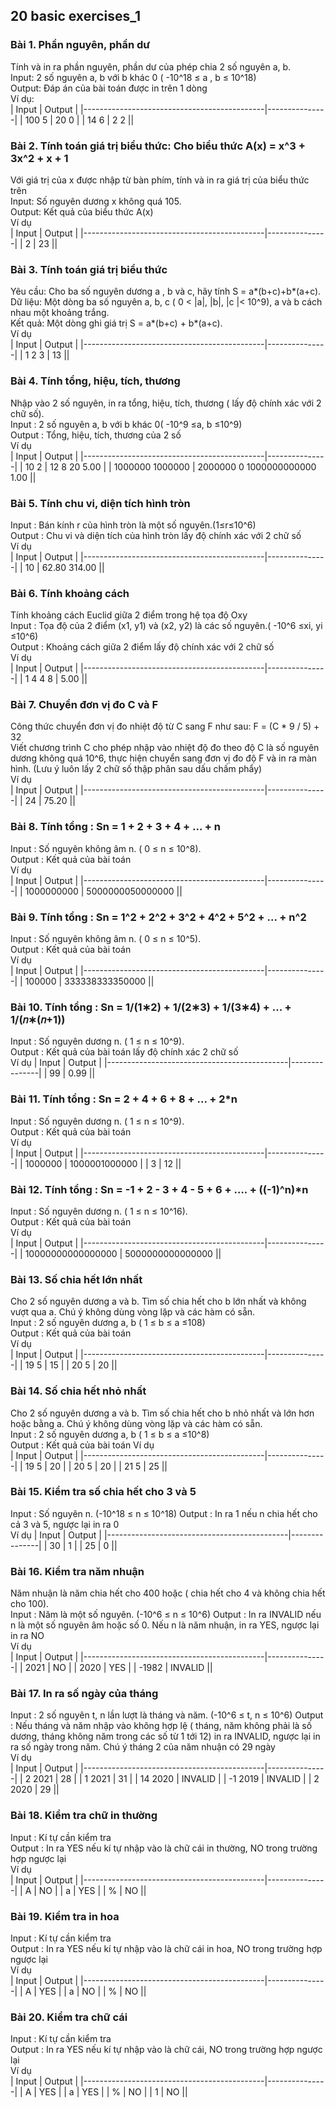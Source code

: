 ## 20 basic exercises_1
### Bài 1. Phần nguyên, phần dư  
Tính và in ra phần nguyên, phần dư của phép chia 2 số nguyên a, b.  
Input: 2 số nguyên a, b với b khác 0 ( -10^18 ≤ a , b ≤ 10^18)  
Output: Đáp án của bài toán được in trên 1 dòng  
Ví dụ:  
| Input                        | Output         |
|---------------------------------------------|---------------|
|  100  5              | 20  0 |
|  14  6              | 2  2 ||
### Bài 2. Tính toán giá trị biểu thức: Cho biểu thức A(x) = x^3 + 3x^2 + x + 1  
Với giá trị của x được nhập từ bàn phím, tính và in ra giá trị của biểu thức trên  
Input: Số nguyên dương x không quá 105.   
Output: Kết quả của biểu thức A(x)   
Ví dụ  
| Input                        | Output         |
|---------------------------------------------|---------------|
|  2              | 23 ||
### Bài 3. Tính toán giá trị biểu thức   
Yêu cầu: Cho ba số nguyên dương a , b và c, hãy tính S = a*(b+c)+b*(a+c).  
Dữ liệu: Một dòng ba số nguyên a, b, c ( 0 < |a|, |b|, |c |< 10^9), a và b cách nhau một khoảng trắng.  
Kết quả: Một dòng ghi giá trị S = a*(b+c) + b*(a+c).   
Ví dụ  
| Input                        | Output         |
|---------------------------------------------|---------------|
|  1 2 3              | 13 ||
### Bài 4. Tính tổng, hiệu, tích, thương  
Nhập vào 2 số nguyên, in ra tổng, hiệu, tích, thương ( lấy độ chính xác với 2 chữ số).  
Input : 2 số nguyên a, b với b khác 0( -10^9 ≤a, b ≤10^9)  
Output : Tổng, hiệu, tích, thương của 2 số  
Ví dụ  
| Input                        | Output         |
|---------------------------------------------|---------------|
|  10 2              | 12 8 20 5.00 |
|  1000000 1000000              | 2000000 0 1000000000000 1.00 ||  
### Bài 5. Tính chu vi, diện tích hình tròn   
Input : Bán kính r của hình tròn là một số nguyên.(1≤r≤10^6)   
Output : Chu vi và diện tích của hình tròn lấy độ chính xác với 2 chữ số   
Ví dụ  
| Input                        | Output         |
|---------------------------------------------|---------------|
|  10              | 62.80 314.00 || 
### Bài 6. Tính khoảng cách  
Tính khoảng cách Euclid giữa 2 điểm trong hệ tọa độ Oxy  
Input : Tọa độ của 2 điểm (x1, y1) và (x2, y2) là các số nguyên.( -10^6 ≤xi, yi ≤10^6)     
Output : Khoảng cách giữa 2 điểm lấy độ chính xác với 2 chữ số  
Ví dụ  
| Input                        | Output         |
|---------------------------------------------|---------------|
|  1 4 4 8              | 5.00 ||   
### Bài 7. Chuyển đơn vị đo C và F  
Công thức chuyển đơn vị đo nhiệt độ từ C sang F như sau: F = (C * 9 / 5) + 32  
Viết chương trình C cho phép nhập vào nhiệt độ đo theo độ C là số nguyên dương không quá 10^6, thực hiện chuyển
sang đơn vị đo độ F và in ra màn hình. (Lưu ý luôn lấy 2 chữ số thập phân sau dấu chấm phẩy)  
Ví dụ  
| Input                        | Output         |
|---------------------------------------------|---------------|
|  24              | 75.20 ||    
### Bài 8. Tính tổng : Sn = 1 + 2 + 3 + 4 + ... + n  
Input : Số nguyên không âm n. ( 0 ≤ n ≤ 10^8).  
Output : Kết quả của bài toán  
Ví dụ  
| Input                        | Output         |
|---------------------------------------------|---------------|
|  1000000000              | 5000000050000000 ||   
### Bài 9. Tính tổng : Sn = 1^2 + 2^2 + 3^2 + 4^2 + 5^2 + ... + n^2  
Input : Số nguyên không âm n. ( 0 ≤ n ≤ 10^5).  
Output : Kết quả của bài toán  
Ví dụ  
| Input                        | Output         |
|---------------------------------------------|---------------|
|  100000              | 333338333350000 || 
### Bài 10. Tính tổng : Sn = 1/(1∗2) + 1/(2∗3) + 1/(3∗4) + ... +	1/(𝑛∗(𝑛+1))  
Input : Số nguyên dương n. ( 1 ≤ n ≤ 10^9).   
Output : Kết quả của bài toán lấy độ chính xác 2 chữ số  
Ví dụ
| Input                        | Output         |
|---------------------------------------------|---------------|
|  99              | 0.99 || 
### Bài 11. Tính tổng :  Sn = 2 + 4 + 6 + 8 + ... + 2*n  
Input : Số nguyên dương n. ( 1 ≤ n ≤ 10^9).  
Output : Kết quả của bài toán  
Ví dụ  
| Input                        | Output         |
|---------------------------------------------|---------------|
|  1000000              | 1000001000000 |
|  3              | 12 ||  
### Bài 12. Tính tổng : Sn = -1 + 2 - 3 + 4 - 5 + 6 + …. + ((-1)^n)*n   
Input : Số nguyên dương n. ( 1 ≤ n ≤ 10^16).  
Output : Kết quả của bài toán  
Ví dụ  
| Input                        | Output         |
|---------------------------------------------|---------------|
|  10000000000000000              | 5000000000000000 || 
### Bài 13. Số chia hết lớn nhất  
Cho 2 số nguyên dương a và b. Tìm số chia hết cho b lớn nhất và không vượt qua a. Chú ý không dùng vòng lặp và các hàm có sẵn.   
Input : 2 số nguyên dương a, b ( 1 ≤ b ≤ a ≤108)   
Output : Kết quả của bài toán  
Ví dụ  
| Input                        | Output         |
|---------------------------------------------|---------------|
|  19 5              | 15 |
|  20 5              | 20 ||  
### Bài 14. Số chia hết nhỏ nhất  
Cho 2 số nguyên dương a và b. Tìm số chia hết cho b nhỏ nhất và lớn hơn hoặc bằng a. Chú ý không dùng vòng lặp và các hàm có sẵn.   
Input : 2 số nguyên dương a, b ( 1 ≤ b ≤ a ≤10^8)  
Output : Kết quả của bài toán 
Ví dụ  
| Input                        | Output         |
|---------------------------------------------|---------------|
|  19 5              | 20 |
|  20 5              | 20 |
|  21 5              | 25 ||  
### Bài 15. Kiểm tra số chia hết cho 3 và 5    
Input : Số nguyên n. (-10^18 ≤ n ≤ 10^18) 
Output : In ra 1 nếu n chia hết cho cả 3 và 5, ngược lại in ra 0   
Ví dụ
| Input                        | Output         |
|---------------------------------------------|---------------|
|  30              | 1 |
|  25              | 0 ||  
### Bài 16. Kiểm tra năm nhuận   
Năm nhuận là năm chia hết cho 400 hoặc ( chia hết cho 4 và không chia hết cho 100).   
Input : Năm là một số nguyên. (-10^6 ≤ n ≤ 10^6) 
Output : In ra INVALID nếu n là một số nguyên âm hoặc số 0. Nếu n là năm nhuận, in ra YES, ngược lại in ra NO  
Ví dụ  
| Input                        | Output         |
|---------------------------------------------|---------------|
|  2021              | NO |
|  2020              | YES |
|  -1982              | INVALID ||  
### Bài 17. In ra số ngày của tháng   
Input : 2 số nguyên t, n lần lượt là tháng và năm. (-10^6 ≤ t, n ≤ 10^6) 
Output : Nếu tháng và năm nhập vào không hợp lệ ( tháng, năm không phải là số dương, tháng không năm trong các số từ 1 tới 12) in ra INVALID, ngược lại in ra số ngày trong năm. Chú ý tháng 2 của năm nhuận có 29 ngày  
Ví dụ  
| Input                        | Output         |
|---------------------------------------------|---------------|
|  2 2021              | 28 |
|  1 2021              | 31 |
|  14 2020             | INVALID |
|  -1 2019             | INVALID |
|  2 2020             | 29 || 
### Bài 18. Kiểm tra chữ in thường   
Input : Kí tự cần kiểm tra   
Output : In ra YES nếu kí tự nhập vào là chữ cái in thường, NO trong trường hợp ngược lại  
Ví dụ  
| Input                        | Output         |
|---------------------------------------------|---------------|
|  A              | NO |
|  a              | YES |
|  %             | NO || 
### Bài 19. Kiểm tra in hoa  
Input : Kí tự cần kiểm tra  
Output : In ra YES nếu kí tự nhập vào là chữ cái in hoa, NO trong trường hợp ngược lại  
Ví dụ   
| Input                        | Output         |
|---------------------------------------------|---------------|
|  A              | YES |
|  a              | NO |
|  %             | NO || 
### Bài 20. Kiểm tra chữ cái  
Input : Kí tự cần kiểm tra   
Output : In ra YES nếu kí tự nhập vào là chữ cái, NO trong trường hợp ngược lại  
Ví dụ  
| Input                        | Output         |
|---------------------------------------------|---------------|
|  A              | YES |
|  a              | YES |
|  %             | NO |
|  1             | NO ||  







